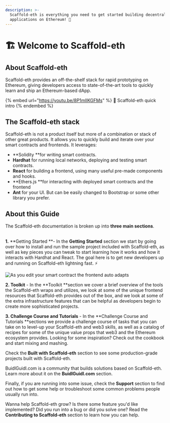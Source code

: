 ```yaml
---
description: >-
  Scaffold-eth is everything you need to get started building decentralized
  applications on Ethereum! 🚀
---
```


# 🏗 Welcome to Scaffold-eth

## About Scaffold-eth

Scaffold-eth provides an off-the-shelf stack for rapid prototyping on Ethereum, giving developers access to state-of-the-art tools to quickly learn and ship an Ethereum-based dApp. 

{% embed url="https://youtu.be/8P1mIlKGFMs" %}
🤿 Scaffold-eth quick intro
{% endembed %}



## The Scaffold-eth stack

Scaffold-eth is not a product itself but more of a combination or stack of other great products. It allows you to quickly build and iterate over your smart contracts and frontends. It leverages:

* **Solidity **for writing smart contracts.
* **Hardhat** for running local networks, deploying and testing smart contracts.
* **React** for building a frontend, using many useful pre-made components and hooks.
* **Ethers.js **for interacting with deployed smart contracts and the frontend
* **Ant** for your UI. But can be easily changed to Bootstrap or some other library you prefer.

## About this Guide

The Scaffold-eth documentation is broken up into **three main sections**. 

\
**1.** **Getting Started **- In the **Getting Started** section we start by going over how to install and run the sample project included with Scaffold-eth, as well as key pieces you can tweak to start learning how it works and how it interacts with Hardhat and React. The goal here is to get new developers up and running on Scaffold-eth lightning fast. ⚡️

![As you edit your smart contract the frontend auto adapts](.gitbook/assets/2021-09-28-11.11.24.jpg)

**2. Toolkit** - In the **Toolkit **section we cover a brief overview of the tools the Scaffold-eth wraps and utilizes, we look at some of the unique frontend resources that Scaffold-eth provides out of the box, and we look at some of the extra infrastructure features that can be helpful as developers begin to create more sophisticated projects.

**3. Challenge Course and Tutorials** - In the **Challenge Course and Tutorials **sections we provide a challenge course of tasks that you can take on to level-up your Scaffold-eth and web3 skills, as well as a catalog of recipes for some of the unique value props that web3 and the Ethereum ecosystem provides. Looking for some inspiration? Check out the cookbook and start mixing and mashing. 

Check the **Built with Scaffold-eth** section to see some production-grade projects built with Scaffold-eth.

BuidlGuidl.com is a community that builds solutions based on Scaffold-eth. Learn more about it on the **BuidlGuidl.com** section.

Finally, if you are running into some issue, check the **Support** section to find out how to get some help or troubleshoot some common problems people usually run into.

Wanna help Scaffold-eth grow? Is there some feature you'd like implemented? Did you run into a bug or did you solve one? Read the **Contributing to Scaffold-eth** section to learn how you can help.
